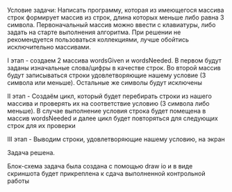 Условие задачи: Написать программу, которая из имеющегося массива строк формирует массив из строк, длина которых меньше либо равна
3 символа. Первоначальный массив можно ввести с клавиатуры, либо задать на старте выполнения алгоритма. При решении не рекомендуется пользоваться коллекциями, лучше обойтись исключительно массивами.

I этап - создаем 2 массива wordsGiven и wordsNeeded. В первом будут заданы изначальные слова/цифры в качестве строк. Во второй массив будут записываться строки удовлетворяющие нашему условие (3 символа или меньше). Остальные же символы будут исключены

II этап - Создаём цикл, который будет перебирать строки из нашего массива и проверять их на соответствие условию (3 символа либо меньше). В случае выполнение условия строка будет помещена в массив wordsNeeded и далее цикл будет повторяться для следующих строк для их проверки

III этап - Выводим строки, удовлетворяющие нашему условию, на экран 

Задача решена.

Блок-схема задача была создана с помощью draw io и в виде скриншота будет прикреплена к сдача выполненной контрольной работы